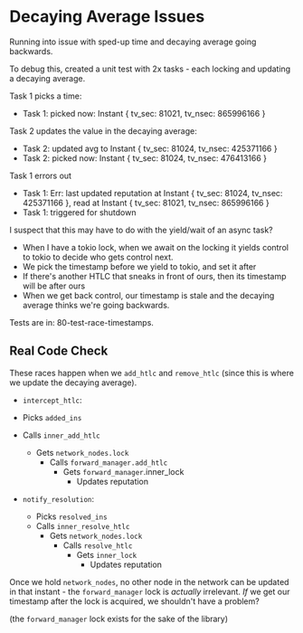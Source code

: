 # Decaying Average Issues

Running into issue with sped-up time and decaying average going backwards.

To debug this, created a unit test with 2x tasks - each locking and
updating a decaying average.

Task 1 picks a time:
- Task 1: picked now: Instant { tv_sec: 81021, tv_nsec: 865996166 }

Task 2 updates the value in the decaying average:
- Task 2: updated avg to Instant { tv_sec: 81024, tv_nsec: 425371166 }
- Task 2: picked now: Instant { tv_sec: 81024, tv_nsec: 476413166 }

Task 1 errors out
- Task 1: Err: last updated reputation at Instant { tv_sec: 81024, tv_nsec: 425371166 }, read at Instant { tv_sec: 81021, tv_nsec: 865996166 }
- Task 1: triggered for shutdown

I suspect that this may have to do with the yield/wait of an async
task?
- When I have a tokio lock, when we await on the locking it yields
  control to tokio to decide who gets control next.
- We pick the timestamp before we yield to tokio, and set it after
- If there's another HTLC that sneaks in front of ours, then its
  timestamp will be after ours
- When we get back control, our timestamp is stale and the decaying
  average thinks we're going backwards.

Tests are in: 80-test-race-timestamps.

## Real Code Check

These races happen when we `add_htlc` and `remove_htlc` (since this
is where we update the decaying average).

- `intercept_htlc`:
- Picks `added_ins` 
- Calls `inner_add_htlc`
  - Gets `network_nodes.lock`
    - Calls `forward_manager.add_htlc`
      - Gets `forward_manager`.inner_lock
        - Updates reputation

- `notify_resolution`:
  - Picks `resolved_ins`
  - Calls `inner_resolve_htlc`
    - Gets `network_nodes.lock`
      - Calls `resolve_htlc`
        - Gets `inner_lock`
          - Updates reputation

Once we hold `network_nodes`, no other node in the network can be
updated in that instant - the `forward_manager` lock is _actually_
irrelevant. *If* we get our timestamp after the lock is acquired,
we shouldn't have a problem?

(the `forward_manager` lock exists for the sake of the library)

